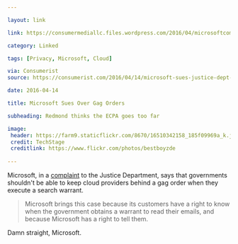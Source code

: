 ```yaml
---

layout: link

link: https://consumermediallc.files.wordpress.com/2016/04/microsoftcomplaint.pdf

category: Linked

tags: [Privacy, Microsoft, Cloud]

via: Consumerist
source: https://consumerist.com/2016/04/14/microsoft-sues-justice-dept-wants-to-be-able-to-tell-users-when-govt-reads-their-files

date: 2016-04-14

title: Microsoft Sues Over Gag Orders

subheading: Redmond thinks the ECPA goes too far

image:
 header: https://farm9.staticflickr.com/8670/16510342158_185f09969a_k.jpg
 credit: TechStage
 creditlink: https://www.flickr.com/photos/bestboyzde
 
---
```


Microsoft, in a [complaint][1] to the Justice Department, says that governments shouldn't be able to keep cloud providers behind a gag order when they execute a search warrant. 

> Microsoft brings this case because its customers have a right to know when the government obtains a warrant to read their emails, and because Microsoft has a right to tell them.

Damn straight, Microsoft.

[1]: https://consumermediallc.files.wordpress.com/2016/04/microsoftcomplaint.pdf